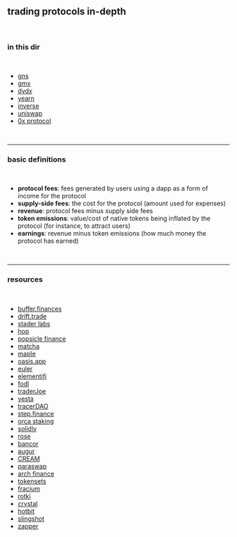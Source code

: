 ## trading protocols in-depth

<br>

### in this dir

<br>

* [gns](gns.md)
* [gmx](https://github.com/go-outside-labs/mev-toolkit/tree/main/MEV_by_chains/MEV_on_Arbitrum/gmx)
* [dydx](dydx.md)
* [yearn](yearn.md)
* [inverse](inverse.md)
* [uniswap](uniswap)
* [0x protocol](0x_protocol)

<br>

----

### basic definitions

<br>

* **protocol fees**: fees generated by users using a dapp as a form of income for the protocol
* **supply-side fees**: the cost for the protocol (amount used for expenses)
* **revenue**: protocol fees minus supply side fees
* **token emissions**: value/cost of native tokens being inflated by the protocol (for instance, to attract users)
* **earnings**: revenue minus token emissions (how much money the protocol has earned)

<br>


----

### resources

<br>

* [buffer.finances](https://buffer.finance/)
* [drift.trade](https://www.drift.trade/)
* [stader labs](https://staderlabs.com/)
* [hop](https://app.hop.exchange/#/send?token=ETH)
* [popsicle finance](https://popsicle.finance/)
* [matcha](https://matcha.xyz/)
* [maple](https://www.maple.finance/)
* [oasis.app](https://oasis.app/)
* [euler](https://www.euler.finance/)
* [elementifi](https://app.element.fi/fixedrates)
* [fodl](https://app.fodl.finance/nft)
* [traderJoe](https://traderjoexyz.com/farm#/)
* [vesta](https://vestafinance.xyz/)
* [tracerDAO](https://github.com/tracer-protocol)
* [step.finance](https://app.step.finance/#/dashboard)
* [orca staking](https://www.orca.so/staking)
* [solidly](https://solidly.exchange/liquidity)
* [rose](https://app.rose.fi/#/)
* [bancor](https://app.bancor.network/pools)
* [augur](https://augur.net/)
* [CREAM](https://app.cream.finance/)
* [paraswap](https://www.paraswap.io/)
* [arch finance](https://beta.archfinance.io/)
* [tokensets](https://www.tokensets.com/)
* [fracium](https://francium.io/)
* [rotki](https://rotki.com/)
* [crystal](https://defi.krystal.app/)
* [hotbit](https://www.hotbit.io)
* [slingshot](https://app.slingshot.finance/trade/m/MATIC)
* [zapper](https://zapper.fi/invest)
